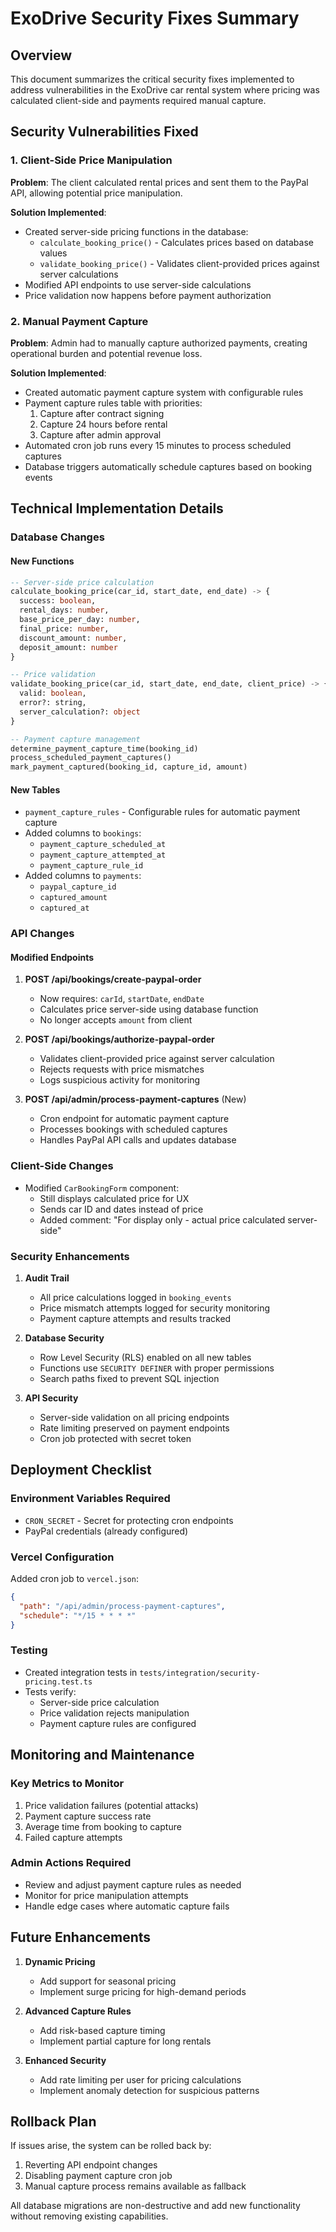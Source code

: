 # ExoDrive Security Fixes Summary

## Overview
This document summarizes the critical security fixes implemented to address vulnerabilities in the ExoDrive car rental system where pricing was calculated client-side and payments required manual capture.

## Security Vulnerabilities Fixed

### 1. Client-Side Price Manipulation
**Problem**: The client calculated rental prices and sent them to the PayPal API, allowing potential price manipulation.

**Solution Implemented**:
- Created server-side pricing functions in the database:
  - `calculate_booking_price()` - Calculates prices based on database values
  - `validate_booking_price()` - Validates client-provided prices against server calculations
- Modified API endpoints to use server-side calculations
- Price validation now happens before payment authorization

### 2. Manual Payment Capture
**Problem**: Admin had to manually capture authorized payments, creating operational burden and potential revenue loss.

**Solution Implemented**:
- Created automatic payment capture system with configurable rules
- Payment capture rules table with priorities:
  1. Capture after contract signing
  2. Capture 24 hours before rental
  3. Capture after admin approval
- Automated cron job runs every 15 minutes to process scheduled captures
- Database triggers automatically schedule captures based on booking events

## Technical Implementation Details

### Database Changes

#### New Functions
```sql
-- Server-side price calculation
calculate_booking_price(car_id, start_date, end_date) -> {
  success: boolean,
  rental_days: number,
  base_price_per_day: number,
  final_price: number,
  discount_amount: number,
  deposit_amount: number
}

-- Price validation
validate_booking_price(car_id, start_date, end_date, client_price) -> {
  valid: boolean,
  error?: string,
  server_calculation?: object
}

-- Payment capture management
determine_payment_capture_time(booking_id)
process_scheduled_payment_captures()
mark_payment_captured(booking_id, capture_id, amount)
```

#### New Tables
- `payment_capture_rules` - Configurable rules for automatic payment capture
- Added columns to `bookings`:
  - `payment_capture_scheduled_at`
  - `payment_capture_attempted_at`
  - `payment_capture_rule_id`
- Added columns to `payments`:
  - `paypal_capture_id`
  - `captured_amount`
  - `captured_at`

### API Changes

#### Modified Endpoints

1. **POST /api/bookings/create-paypal-order**
   - Now requires: `carId`, `startDate`, `endDate`
   - Calculates price server-side using database function
   - No longer accepts `amount` from client

2. **POST /api/bookings/authorize-paypal-order**
   - Validates client-provided price against server calculation
   - Rejects requests with price mismatches
   - Logs suspicious activity for monitoring

3. **POST /api/admin/process-payment-captures** (New)
   - Cron endpoint for automatic payment capture
   - Processes bookings with scheduled captures
   - Handles PayPal API calls and updates database

### Client-Side Changes

- Modified `CarBookingForm` component:
  - Still displays calculated price for UX
  - Sends car ID and dates instead of price
  - Added comment: "For display only - actual price calculated server-side"

### Security Enhancements

1. **Audit Trail**
   - All price calculations logged in `booking_events`
   - Price mismatch attempts logged for security monitoring
   - Payment capture attempts and results tracked

2. **Database Security**
   - Row Level Security (RLS) enabled on all new tables
   - Functions use `SECURITY DEFINER` with proper permissions
   - Search paths fixed to prevent SQL injection

3. **API Security**
   - Server-side validation on all pricing endpoints
   - Rate limiting preserved on payment endpoints
   - Cron job protected with secret token

## Deployment Checklist

### Environment Variables Required
- `CRON_SECRET` - Secret for protecting cron endpoints
- PayPal credentials (already configured)

### Vercel Configuration
Added cron job to `vercel.json`:
```json
{
  "path": "/api/admin/process-payment-captures",
  "schedule": "*/15 * * * *"
}
```

### Testing
- Created integration tests in `tests/integration/security-pricing.test.ts`
- Tests verify:
  - Server-side price calculation
  - Price validation rejects manipulation
  - Payment capture rules are configured

## Monitoring and Maintenance

### Key Metrics to Monitor
1. Price validation failures (potential attacks)
2. Payment capture success rate
3. Average time from booking to capture
4. Failed capture attempts

### Admin Actions Required
- Review and adjust payment capture rules as needed
- Monitor for price manipulation attempts
- Handle edge cases where automatic capture fails

## Future Enhancements

1. **Dynamic Pricing**
   - Add support for seasonal pricing
   - Implement surge pricing for high-demand periods

2. **Advanced Capture Rules**
   - Add risk-based capture timing
   - Implement partial capture for long rentals

3. **Enhanced Security**
   - Add rate limiting per user for pricing calculations
   - Implement anomaly detection for suspicious patterns

## Rollback Plan

If issues arise, the system can be rolled back by:
1. Reverting API endpoint changes
2. Disabling payment capture cron job
3. Manual capture process remains available as fallback

All database migrations are non-destructive and add new functionality without removing existing capabilities.